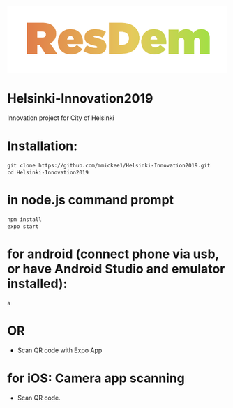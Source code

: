 ![LOGO](https://raw.githubusercontent.com/mmickee1/Helsinki-Innovation2019/master/assets/resdem.png)

# Helsinki-Innovation2019
Innovation project for City of Helsinki



# Installation: 

```
git clone https://github.com/mmickee1/Helsinki-Innovation2019.git
cd Helsinki-Innovation2019
```

# in node.js command prompt
```
npm install
expo start 
```
# for android (connect phone via usb, or have Android Studio and emulator installed):
```
a 
```
# OR 
- Scan QR code with Expo App

# for iOS: Camera app scanning
- Scan QR code.
